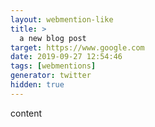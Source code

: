 ```yaml
---
layout: webmention-like
title: >
  a new blog post
target: https://www.google.com
date: 2019-09-27 12:54:46
tags: [webmentions]
generator: twitter
hidden: true
---
```


content
